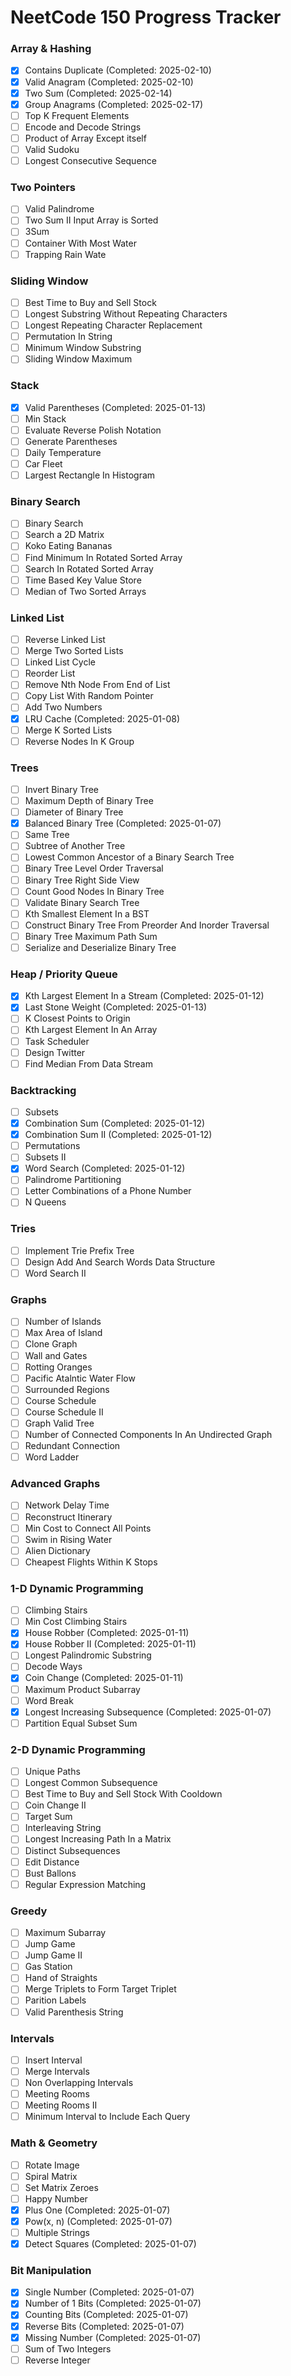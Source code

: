 # NeetCode 150 Progress Tracker

### Array & Hashing
- [x] Contains Duplicate (Completed: 2025-02-10)
- [x] Valid Anagram (Completed: 2025-02-10)
- [x] Two Sum (Completed: 2025-02-14)
- [x] Group Anagrams (Completed: 2025-02-17)
- [ ] Top K Frequent Elements
- [ ] Encode and Decode Strings
- [ ] Product of Array Except itself
- [ ] Valid Sudoku
- [ ] Longest Consecutive Sequence

### Two Pointers
- [ ] Valid Palindrome
- [ ] Two Sum II Input Array is Sorted
- [ ] 3Sum
- [ ] Container With Most Water
- [ ] Trapping Rain Wate

### Sliding Window
- [ ] Best Time to Buy and Sell Stock
- [ ] Longest Substring Without Repeating Characters
- [ ] Longest Repeating Character Replacement
- [ ] Permutation In String
- [ ] Minimum Window Substring
- [ ] Sliding Window Maximum

### Stack
- [x] Valid Parentheses (Completed: 2025-01-13)
- [ ] Min Stack
- [ ] Evaluate Reverse Polish Notation
- [ ] Generate Parentheses
- [ ] Daily Temperature
- [ ] Car Fleet 
- [ ] Largest Rectangle In Histogram

### Binary Search
- [ ] Binary Search
- [ ] Search a 2D Matrix
- [ ] Koko Eating Bananas
- [ ] Find Minimum In Rotated Sorted Array
- [ ] Search In Rotated Sorted Array
- [ ] Time Based Key Value Store
- [ ] Median of Two Sorted Arrays

### Linked List
- [ ] Reverse Linked List
- [ ] Merge Two Sorted Lists
- [ ] Linked List Cycle
- [ ] Reorder List
- [ ] Remove Nth Node From End of List
- [ ] Copy List With Random Pointer
- [ ] Add Two Numbers
- [x] LRU Cache (Completed: 2025-01-08) 
- [ ] Merge K Sorted Lists
- [ ] Reverse Nodes In K Group

### Trees
- [ ] Invert Binary Tree
- [ ] Maximum Depth of Binary Tree
- [ ] Diameter of Binary Tree
- [x] Balanced Binary Tree (Completed: 2025-01-07)
- [ ] Same Tree
- [ ] Subtree of Another Tree
- [ ] Lowest Common Ancestor of a Binary Search Tree
- [ ] Binary Tree Level Order Traversal
- [ ] Binary Tree Right Side View
- [ ] Count Good Nodes In Binary Tree
- [ ] Validate Binary Search Tree 
- [ ] Kth Smallest Element In a BST
- [ ] Construct Binary Tree From Preorder And Inorder Traversal
- [ ] Binary Tree Maximum Path Sum
- [ ] Serialize and Deserialize Binary Tree

### Heap / Priority Queue
- [x] Kth Largest Element In a Stream (Completed: 2025-01-12)
- [x] Last Stone Weight (Completed: 2025-01-13)
- [ ] K Closest Points to Origin
- [ ] Kth Largest Element In An Array
- [ ] Task Scheduler
- [ ] Design Twitter
- [ ] Find Median From Data Stream

### Backtracking
- [ ] Subsets
- [x] Combination Sum (Completed: 2025-01-12)
- [x] Combination Sum II (Completed: 2025-01-12)
- [ ] Permutations
- [ ] Subsets II
- [x] Word Search (Completed: 2025-01-12)
- [ ] Palindrome Partitioning
- [ ] Letter Combinations of a Phone Number
- [ ] N Queens

### Tries
- [ ] Implement Trie Prefix Tree
- [ ] Design Add And Search Words Data Structure
- [ ] Word Search II

### Graphs
- [ ] Number of Islands
- [ ] Max Area of Island
- [ ] Clone Graph
- [ ] Wall and Gates
- [ ] Rotting Oranges
- [ ] Pacific Atalntic Water Flow
- [ ] Surrounded Regions
- [ ] Course Schedule
- [ ] Course Schedule II
- [ ] Graph Valid Tree
- [ ] Number of Connected Components In An Undirected Graph
- [ ] Redundant Connection
- [ ] Word Ladder

### Advanced Graphs
- [ ] Network Delay Time
- [ ] Reconstruct Itinerary
- [ ] Min Cost to Connect All Points
- [ ] Swim in Rising Water
- [ ] Alien Dictionary
- [ ] Cheapest Flights Within K Stops

### 1-D Dynamic Programming
- [ ] Climbing Stairs
- [ ] Min Cost Climbing Stairs
- [x] House Robber (Completed: 2025-01-11)
- [x] House Robber II (Completed: 2025-01-11)
- [ ] Longest Palindromic Substring
- [ ] Decode Ways
- [x] Coin Change (Completed: 2025-01-11)
- [ ] Maximum Product Subarray
- [ ] Word Break
- [x] Longest Increasing Subsequence (Completed: 2025-01-07)
- [ ] Partition Equal Subset Sum

### 2-D Dynamic Programming
- [ ] Unique Paths
- [ ] Longest Common Subsequence
- [ ] Best Time to Buy and Sell Stock With Cooldown
- [ ] Coin Change II
- [ ] Target Sum
- [ ] Interleaving String
- [ ] Longest Increasing Path In a Matrix
- [ ] Distinct Subsequences
- [ ] Edit Distance
- [ ] Bust Ballons
- [ ] Regular Expression Matching

### Greedy
- [ ] Maximum Subarray
- [ ] Jump Game
- [ ] Jump Game II
- [ ] Gas Station
- [ ] Hand of Straights
- [ ] Merge Triplets to Form Target Triplet
- [ ] Parition Labels
- [ ] Valid Parenthesis String

### Intervals
- [ ] Insert Interval
- [ ] Merge Intervals
- [ ] Non Overlapping Intervals
- [ ] Meeting Rooms
- [ ] Meeting Rooms II
- [ ] Minimum Interval to Include Each Query

### Math & Geometry
- [ ] Rotate Image
- [ ] Spiral Matrix
- [ ] Set Matrix Zeroes
- [ ] Happy Number
- [x] Plus One (Completed: 2025-01-07)
- [x] Pow(x, n) (Completed: 2025-01-07)
- [ ] Multiple Strings
- [x] Detect Squares (Completed: 2025-01-07)

### Bit Manipulation
- [x] Single Number (Completed: 2025-01-07)
- [x] Number of 1 Bits (Completed: 2025-01-07)
- [x] Counting Bits (Completed: 2025-01-07)
- [x] Reverse Bits (Completed: 2025-01-07)
- [x] Missing Number (Completed: 2025-01-07)
- [ ] Sum of Two Integers
- [ ] Reverse Integer
